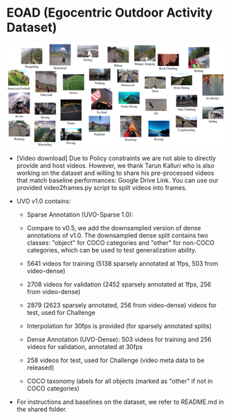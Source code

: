 # EOAD (Egocentric Outdoor Activity Dataset)

![alt text](https://github.com/maliarabaci/eoad/blob/main/eoad_layout.png?raw=true)

* [Video download] Due to Policy constraints we are not able to directly provide and host videos. However, we thank Tarun Kalluri who is also working on the dataset and willing to share his pre-processed videos that match baseline performances: Google Drive Link. You can use our provided video2frames.py script to split videos into frames. 

* UVO v1.0 contains:

   * Sparse Annotation (UVO-Sparse 1.0): 

   * Compare to v0.5, we add the downsampled version of dense annotations of v1.0. The downsampled dense split contains two classes: "object" for COCO categories and "other" for non-COCO categories, which can be used to test generalization ability.

   * 5641 videos for training (5138 sparsely annotated at 1fps, 503 from video-dense) 

   * 2708 videos for validation (2452 sparsely annotated at 1fps, 256 from video-dense)

   * 2879 (2623 sparsely annotated, 256 from video-dense) videos for test, used for Challenge

   * Interpolation for 30fps is provided (for sparsely annotated splits)

   * Dense Annotation (UVO-Dense): 503 videos for training and 256 videos for validation, annotated at 30fps

   * 258 videos for test, used for Challenge (video meta data to be released)

   * COCO taxonomy labels for all objects (marked as "other" if not in COCO categories)

* For instructions and baselines on the dataset, we refer to README.md in the shared folder.
